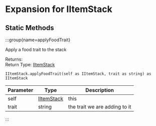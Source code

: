 # Expansion for IItemStack

## Static Methods

:::group{name=applyFoodTrait}

Apply a food trait to the stack

Returns:   
Return Type: [IItemStack](/vanilla/api/item/IItemStack)

```zenscript
IItemStack.applyFoodTrait(self as IItemStack, trait as string) as IItemStack
```

| Parameter |                    Type                    |          Description          |
|-----------|--------------------------------------------|-------------------------------|
| self      | [IItemStack](/vanilla/api/item/IItemStack) | this                          |
| trait     | string                                     | the trait we are adding to it |


:::

